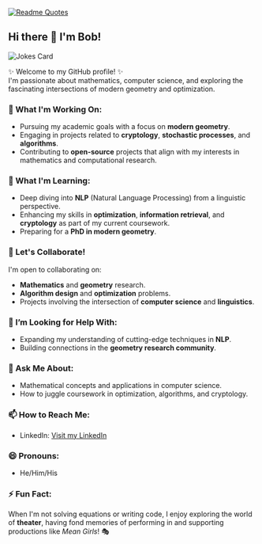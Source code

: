 [![Readme Quotes](https://quotes-github-readme.vercel.app/api?type=horizontal&theme=dark)](https://github.com/piyushsuthar/github-readme-quotes)
## Hi there 👋 I'm Bob!
<!-- HTML -->
<img src="https://readme-jokes.vercel.app/api" alt="Jokes Card" />

✨ Welcome to my GitHub profile! ✨  
I'm passionate about mathematics, computer science, and exploring the fascinating intersections of modern geometry and optimization.  

### 🔭 What I'm Working On:
- Pursuing my academic goals with a focus on **modern geometry**.  
- Engaging in projects related to **cryptology**, **stochastic processes**, and **algorithms**.  
- Contributing to **open-source** projects that align with my interests in mathematics and computational research.

### 🌱 What I'm Learning:
- Deep diving into **NLP** (Natural Language Processing) from a linguistic perspective.  
- Enhancing my skills in **optimization**, **information retrieval**, and **cryptology** as part of my current coursework.  
- Preparing for a **PhD in modern geometry**.  

### 👯 Let's Collaborate!
I'm open to collaborating on:  
- **Mathematics** and **geometry** research.  
- **Algorithm design** and **optimization** problems.  
- Projects involving the intersection of **computer science** and **linguistics**.  

### 🤔 I’m Looking for Help With:
- Expanding my understanding of cutting-edge techniques in **NLP**.  
- Building connections in the **geometry research community**.  

### 💬 Ask Me About:
- Mathematical concepts and applications in computer science.  
- How to juggle coursework in optimization, algorithms, and cryptology.  

### 📫 How to Reach Me: 
- LinkedIn: [Visit my LinkedIn](https://www.linkedin.com/in/bob-dong-990236227/)

### 😄 Pronouns:
- He/Him/His 

### ⚡ Fun Fact:
When I'm not solving equations or writing code, I enjoy exploring the world of **theater**, having fond memories of performing in and supporting productions like *Mean Girls*! 🎭  
